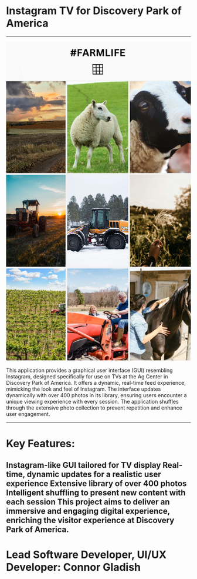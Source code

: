 # Instagram TV for Discovery Park of America
---
![preview.png](igtv.png)

This application provides a graphical user interface (GUI) resembling Instagram, designed specifically for use on TVs at the Ag Center in Discovery Park of America. It offers a dynamic, real-time feed experience, mimicking the look and feel of Instagram. The interface updates dynamically with over 400 photos in its library, ensuring users encounter a unique viewing experience with every session. The application shuffles through the extensive photo collection to prevent repetition and enhance user engagement.

---

# Key Features:

Instagram-like GUI tailored for TV display
Real-time, dynamic updates for a realistic user experience
Extensive library of over 400 photos
Intelligent shuffling to present new content with each session
This project aims to deliver an immersive and engaging digital experience, enriching the visitor experience at Discovery Park of America.
---

# Lead Software Developer, UI/UX Developer: Connor Gladish
